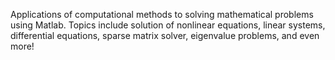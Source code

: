 Applications of computational methods to solving mathematical problems using Matlab. Topics include solution of nonlinear equations, linear systems, differential equations, sparse matrix solver, eigenvalue problems, and even more!
